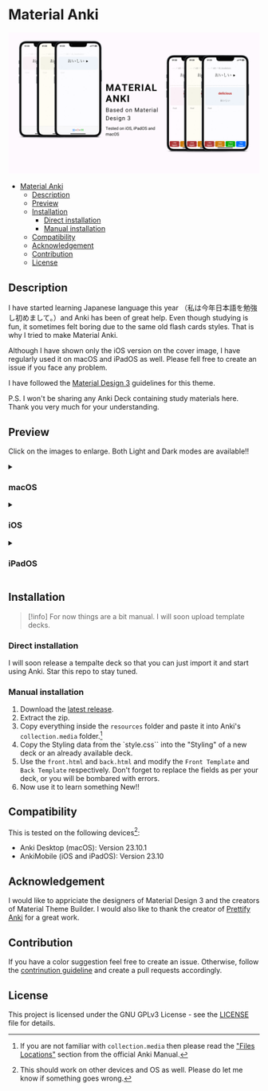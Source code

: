 # Material Anki

![cover](images/cover.png)

- [Material Anki](#material-anki)
  - [Description](#description)
  - [Preview](#preview)
  - [Installation](#installation)
    - [Direct installation](#direct-installation)
    - [Manual installation](#manual-installation)
  - [Compatibility](#compatibility)
  - [Acknowledgement](#acknowledgement)
  - [Contribution](#contribution)
  - [License](#license)

## Description

I have started learning Japanese language this year （私は今年日本語を勉強し初めまして。）and Anki has been of great help. Even though studying is fun, it sometimes felt boring due to the same old flash cards styles. That is why I tried to make Material Anki.

Although I have shown only the iOS version on the cover image, I have regularly used it on macOS and iPadOS as well. Please fell free to create an issue if you face any problem.

I have followed the [Material Design 3](https://m3.material.io) guidelines for this theme.

P.S. I won't be sharing any Anki Deck containing study materials here. Thank you very much for your understanding.

## Preview

Click on the images to enlarge. Both Light and Dark modes are available!!

<details>
  <summary><h3>macOS</h3></summary>
  
|![mac-1-front](images/macOS/mac-1-front.png)|![mac-1-back](images/macOS/mac-1-back.png)|
|:---:|:---:|
|front blue| back blue|
|![mac-2-front](images/macOS/mac-2-front.png)|![mac-2-back](images/macOS/mac-2-back.png)|
|front purple| back purple|
|![mac-3-front](images/macOS/mac-3-front.png)|![mac-3-back](images/macOS/mac-3-back.png)|
|front green| back green|
</details>

<details>
  <summary><h3>iOS</h3></summary>
  
|![bif](images/iOS/bif.png)|![bib](images/iOS/bib.png)|
|:---:|:---:|
|front blue| back blue|
|![pif](images/iOS/pif.png)|![pib](images/iOS/pib.png)|
|front purple| back purple|
|![gif](images/iOS/gif.png)|![gib](images/iOS/gib.png)|
|front green| back green|

</details>

<details>
  <summary><h3>iPadOS</h3></summary>
  
|![bif](images/iOS/bif.png)|![bib](images/iOS/bib.png)|
|:---:|:---:|
|front blue| back blue|
|![pif](images/iOS/pif.png)|![pib](images/iOS/pib.png)|
|front purple| back purple|
|![gif](images/iOS/gif.png)|![gib](images/iOS/gib.png)|
|front green| back green|

</details>

## Installation

> [!info] For now things are a bit manual. I will soon upload template decks.

### Direct installation

I will soon release a tempalte deck so that you can just import it and start using Anki. Star this repo to stay tuned.

### Manual installation

1. Download the [latest release](https://github.com/TheFermi0n/material-anki/releases/latest).
2. Extract the zip.
3. Copy everything inside the `resources` folder and paste it into Anki's `collection.media` folder.[^1]
4. Copy the Styling data from the `style.css`` into the "Styling" of a new deck or an already available deck.
5. Use the `front.html` and `back.html` and modify the `Front Template` and `Back Template` respectively. Don't forget to replace the fields as per your deck, or you will be bombared with errors.
6. Now use it to learn something New!!

## Compatibility

This is tested on the following devices[^2]:

- Anki Desktop (macOS): Version 23.10.1
- AnkiMobile (iOS and iPadOS): Version 23.10

## Acknowledgement

I would like to appriciate the designers of  Material Design 3 and the creators of Material Theme Builder. I would also like to thank the creator of [Prettify Anki](https://github.com/pranavdeshai/anki-prettify#plans-for-future) for a great work.

## Contribution

If you have a color suggestion feel free to create an issue. Otherwise, follow the [contrinution guideline](CONTRIBUTION.md) and create a  pull requests accordingly.

## License

This project is licensed under the GNU GPLv3 License - see the [LICENSE](LICENSE) file for details.

[^1]: If you are not familiar with `collection.media`  then please read the ["Files Locations"](https://docs.ankiweb.net/files.html#file-locations) section from the official Anki Manual.
[^2]: This should work on other devices and OS as well. Please do let me know if something goes wrong.

